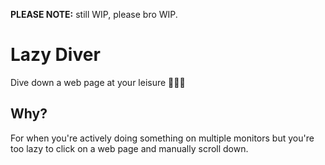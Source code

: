**PLEASE NOTE:** still WIP, please bro WIP.

# Lazy Diver

Dive down a web page at your leisure 🌊🤿🪸

## Why?

For when you're actively doing something on multiple monitors but you're
too lazy to click on a web page and manually scroll down.
